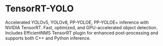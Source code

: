 # TensorRT-YOLO
Accelerated YOLOv5, YOLOv8, PP-YOLOE, PP-YOLOE+ inference with NVIDIA TensorRT. Fast, optimized, and GPU-accelerated object detection. Includes EfficientNMS TensorRT plugin for enhanced post-processing and supports both C++ and Python inference.
